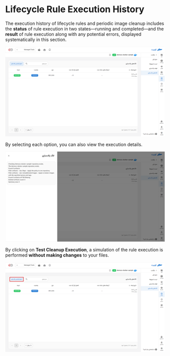 # Lifecycle Rule Execution History

The execution history of lifecycle rules and periodic image cleanup includes the **status** of rule execution in two states—running and completed—and the **result** of rule execution along with any potential errors, displayed systematically in this section.

![Docker: docker-life-cycle-log](../img/docker-lifecycle-log.png)

By selecting each option, you can also view the execution details.

![Docker: docker-life-cycle-log-detail](../img/docker-lifecycle-log-detail.png)

By clicking on **Test Cleanup Execution**, a simulation of the rule execution is performed **without making changes** to your files.

![Docker: docker-life-cycle-try](../img/docker-lifecycle-try.png)
